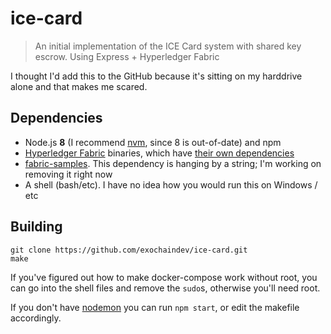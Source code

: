 # ice-card

> An initial implementation of the ICE Card system with shared key escrow. Using
Express + Hyperledger Fabric

I thought I'd add this to the GitHub because it's sitting on my harddrive alone
and that makes me scared.

## Dependencies

 - Node.js **8** (I recommend [nvm](https://github.com/creationix/nvm), since 8
   is out-of-date) and npm
 - [Hyperledger Fabric](https://hyperledger-fabric.readthedocs.io/en/release-1.1/samples.html#binaries)
   binaries, which have
   [their own dependencies](https://hyperledger-fabric.readthedocs.io/en/release-1.1/prereqs.html)
 - [fabric-samples](https://hyperledger-fabric.readthedocs.io/en/release-1.1/samples.html).
   This dependency is hanging by a string; I'm working on removing it right now
 - A shell (bash/etc). I have no idea how you would run this on Windows / etc

## Building

    git clone https://github.com/exochaindev/ice-card.git
    make

If you've figured out how to make docker-compose work without root, you can go
into the shell files and remove the `sudo`s, otherwise you'll need root.

If you don't have [nodemon](https://github.com/remy/nodemon) you can run `npm
start`, or edit the makefile accordingly.

